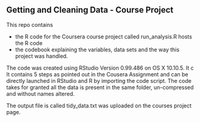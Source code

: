 ##  Getting and Cleaning Data - Course Project

This repo contains 
* the R code for the Coursera course project called run_analysis.R hosts the R code 
* the codebook explaining the variables, data sets and the way this project was handled.

The code was created using RStudio Version 0.99.486 on OS X 10.10.5. It c
It contains 5 steps as pointed out in the Cousera Assignment and can be directly launched in RStudio and R by importing the code script.
The code takes for granted all the data is present in the same folder, un-compressed and without names altered.

The output file is called tidy_data.txt was uploaded on the courses project page.